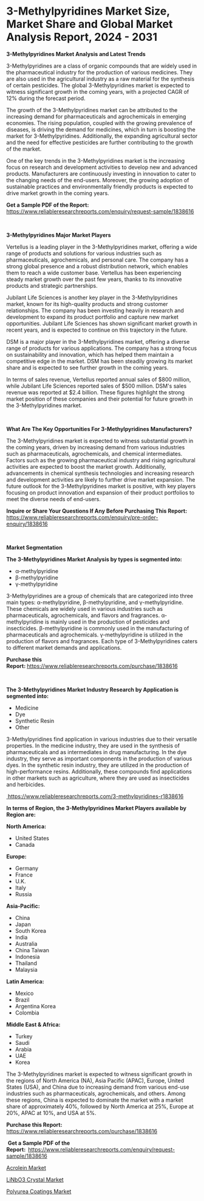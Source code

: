 <p><h1>3-Methylpyridines Market Size, Market Share and Global Market Analysis Report, 2024 - 2031</h1></p><p><strong>3-Methylpyridines Market Analysis and Latest Trends</strong></p>
<p><p>3-Methylpyridines are a class of organic compounds that are widely used in the pharmaceutical industry for the production of various medicines. They are also used in the agricultural industry as a raw material for the synthesis of certain pesticides. The global 3-Methylpyridines market is expected to witness significant growth in the coming years, with a projected CAGR of 12% during the forecast period.</p><p>The growth of the 3-Methylpyridines market can be attributed to the increasing demand for pharmaceuticals and agrochemicals in emerging economies. The rising population, coupled with the growing prevalence of diseases, is driving the demand for medicines, which in turn is boosting the market for 3-Methylpyridines. Additionally, the expanding agricultural sector and the need for effective pesticides are further contributing to the growth of the market.</p><p>One of the key trends in the 3-Methylpyridines market is the increasing focus on research and development activities to develop new and advanced products. Manufacturers are continuously investing in innovation to cater to the changing needs of the end-users. Moreover, the growing adoption of sustainable practices and environmentally friendly products is expected to drive market growth in the coming years.</p></p>
<p><strong>Get a Sample PDF of the Report:&nbsp;</strong> <a href="https://www.reliableresearchreports.com/enquiry/request-sample/1838616">https://www.reliableresearchreports.com/enquiry/request-sample/1838616</a></p>
<p>&nbsp;</p>
<p><strong>3-Methylpyridines Major Market Players</strong></p>
<p><p>Vertellus is a leading player in the 3-Methylpyridines market, offering a wide range of products and solutions for various industries such as pharmaceuticals, agrochemicals, and personal care. The company has a strong global presence and a robust distribution network, which enables them to reach a wide customer base. Vertellus has been experiencing steady market growth over the past few years, thanks to its innovative products and strategic partnerships.</p><p>Jubilant Life Sciences is another key player in the 3-Methylpyridines market, known for its high-quality products and strong customer relationships. The company has been investing heavily in research and development to expand its product portfolio and capture new market opportunities. Jubilant Life Sciences has shown significant market growth in recent years, and is expected to continue on this trajectory in the future.</p><p>DSM is a major player in the 3-Methylpyridines market, offering a diverse range of products for various applications. The company has a strong focus on sustainability and innovation, which has helped them maintain a competitive edge in the market. DSM has been steadily growing its market share and is expected to see further growth in the coming years.</p><p>In terms of sales revenue, Vertellus reported annual sales of $800 million, while Jubilant Life Sciences reported sales of $500 million. DSM's sales revenue was reported at $2.4 billion. These figures highlight the strong market position of these companies and their potential for future growth in the 3-Methylpyridines market.</p></p>
<p>&nbsp;</p>
<p><strong>What Are The Key Opportunities For 3-Methylpyridines Manufacturers?</strong></p>
<p><p>The 3-Methylpyridines market is expected to witness substantial growth in the coming years, driven by increasing demand from various industries such as pharmaceuticals, agrochemicals, and chemical intermediates. Factors such as the growing pharmaceutical industry and rising agricultural activities are expected to boost the market growth. Additionally, advancements in chemical synthesis technologies and increasing research and development activities are likely to further drive market expansion. The future outlook for the 3-Methylpyridines market is positive, with key players focusing on product innovation and expansion of their product portfolios to meet the diverse needs of end-users.</p></p>
<p><strong>Inquire or Share Your Questions If Any Before Purchasing This Report:</strong> <a href="https://www.reliableresearchreports.com/enquiry/pre-order-enquiry/1838616">https://www.reliableresearchreports.com/enquiry/pre-order-enquiry/1838616</a></p>
<p>&nbsp;</p>
<p><strong>Market Segmentation</strong></p>
<p><strong>The 3-Methylpyridines Market Analysis by types is segmented into:</strong></p>
<p><ul><li>α-methylpyridine</li><li>β-methylpyridine</li><li>γ-methylpyridine</li></ul></p>
<p><p>3-Methylpyridines are a group of chemicals that are categorized into three main types: α-methylpyridine, β-methylpyridine, and γ-methylpyridine. These chemicals are widely used in various industries such as pharmaceuticals, agrochemicals, and flavors and fragrances. α-methylpyridine is mainly used in the production of pesticides and insecticides. β-methylpyridine is commonly used in the manufacturing of pharmaceuticals and agrochemicals. γ-methylpyridine is utilized in the production of flavors and fragrances. Each type of 3-Methylpyridines caters to different market demands and applications.</p></p>
<p><strong>Purchase this Report:&nbsp;</strong><a href="https://www.reliableresearchreports.com/purchase/1838616">https://www.reliableresearchreports.com/purchase/1838616</a></p>
<p>&nbsp;</p>
<p><strong>The 3-Methylpyridines Market Industry Research by Application is segmented into:</strong></p>
<p><ul><li>Medicine</li><li>Dye</li><li>Synthetic Resin</li><li>Other</li></ul></p>
<p><p>3-Methylpyridines find application in various industries due to their versatile properties. In the medicine industry, they are used in the synthesis of pharmaceuticals and as intermediates in drug manufacturing. In the dye industry, they serve as important components in the production of various dyes. In the synthetic resin industry, they are utilized in the production of high-performance resins. Additionally, these compounds find applications in other markets such as agriculture, where they are used as insecticides and herbicides.</p></p>
<p><a href="https://www.reliableresearchreports.com/3-methylpyridines-r1838616">&nbsp;https://www.reliableresearchreports.com/3-methylpyridines-r1838616</a></p>
<p><strong>In terms of Region, the 3-Methylpyridines Market Players available by Region are:</strong></p>
<p>
    <p> <strong> North America: </strong>
        <ul>
            <li>United States</li>
            <li>Canada</li>
        </ul>
        </p> 
    <p> <strong> Europe: </strong>
        <ul>
            <li>Germany</li>
            <li>France</li>
            <li>U.K.</li>
            <li>Italy</li>
            <li>Russia</li>
        </ul>
        </p> 
    <p> <strong> Asia-Pacific: </strong>
        <ul>
            <li>China</li>
            <li>Japan</li>
            <li>South Korea</li>
            <li>India</li>
            <li>Australia</li>
            <li>China Taiwan</li>
            <li>Indonesia</li>
            <li>Thailand</li>
            <li>Malaysia</li>
        </ul>
        </p> 
    <p> <strong> Latin America: </strong>
        <ul>
            <li>Mexico</li>
            <li>Brazil</li>
            <li>Argentina Korea</li>
            <li>Colombia</li>
        </ul>
        </p> 
    <p> <strong> Middle East & Africa: </strong>
        <ul>
            <li>Turkey</li>
            <li>Saudi</li>
            <li>Arabia</li>
            <li>UAE</li>
            <li>Korea</li>
        </ul>
    </p>
    </p>
<p><p>The 3-Methylpyridines market is expected to witness significant growth in the regions of North America (NA), Asia Pacific (APAC), Europe, United States (USA), and China due to increasing demand from various end-use industries such as pharmaceuticals, agrochemicals, and others. Among these regions, China is expected to dominate the market with a market share of approximately 40%, followed by North America at 25%, Europe at 20%, APAC at 10%, and USA at 5%.</p></p>
<p><strong>Purchase this Report: </strong><a href="https://www.reliableresearchreports.com/purchase/1838616">https://www.reliableresearchreports.com/purchase/1838616</a></p>
<p>&nbsp;<strong>Get a Sample PDF of the Report:&nbsp;&nbsp;</strong><a href="https://www.reliableresearchreports.com/enquiry/request-sample/1838616">https://www.reliableresearchreports.com/enquiry/request-sample/1838616</a></p>
<p><strong></strong></p>
<p><p><a href="https://medium.com/@shanypaucek/acrolein-market-growth-outlook-from-2024-to-2031-and-it-is-projecting-at-8-4-15ce844e8a3f">Acrolein Market</a></p><p><a href="https://medium.com/@sahanad234/linbo3-crystal-market-outlook-complete-industry-analysis-2024-to-2031-55995ea4beff">LiNbO3 Crystal Market</a></p><p><a href="https://medium.com/@williambatz78/polyurea-coatings-industry-analysis-report-its-market-size-growing-with-a-cagr-of-5-5-7cacbf906ac3">Polyurea Coatings Market</a></p></p>